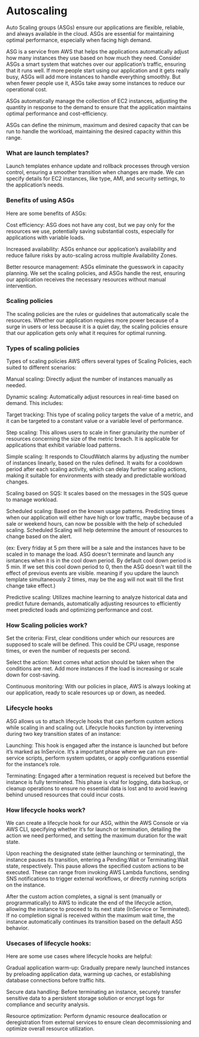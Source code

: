 # Autoscaling

Auto Scaling groups (ASGs) ensure our applications are flexible, reliable, and always available in the cloud. ASGs are essential for maintaining optimal performance, especially when facing high demand. 

ASG is a service from AWS that helps the applications automatically adjust how many instances they use based on how much they need. Consider ASGs a smart system that watches over our application’s traffic, ensuring that it runs well. If more people start using our application and it gets really busy, ASGs will add more instances to handle everything smoothly. But when fewer people use it, ASGs take away some instances to reduce our operational cost.

ASGs automatically manage the collection of EC2 instances, adjusting the quantity in response to the demand to ensure that the application maintains optimal performance and cost-efficiency.

ASGs can define the minimum, maximum and desired capacity that can be run to handle the workload, maintaining the desired capacity within this range.

### What are launch templates?
Launch templates enhance update and rollback processes through version control, ensuring a smoother transition when changes are made.
We can specify details for EC2 instances, like type, AMI, and security settings, to the application’s needs.

### Benefits of using ASGs
Here are some benefits of ASGs:

Cost efficiency: ASG does not have any cost, but we pay only for the resources we use, potentially saving substantial costs, especially for applications with variable loads.

Increased availability: ASGs enhance our application’s availability and reduce failure risks by auto-scaling across multiple Availability Zones.

Better resource management: ASGs eliminate the guesswork in capacity planning. We set the scaling policies, and ASGs handle the rest, ensuring our application receives the necessary resources without manual intervention.

### Scaling policies
The scaling policies are the rules or guidelines that automatically scale the resources. 
Whether our application requires more power because of a surge in users or less because it is a quiet day, the scaling policies ensure that our application gets only what it requires for optimal running.

### Types of scaling policies
Types of scaling policies
AWS offers several types of Scaling Policies, each suited to different scenarios:

Manual scaling: Directly adjust the number of instances manually as needed.

Dynamic scaling: Automatically adjust resources in real-time based on demand. This includes:

Target tracking: This type of scaling policy targets the value of a metric, and it can be targeted to a constant value or a variable level of performance.

Step scaling: This allows users to scale in finer granularity the number of resources concerning the size of the metric breach. It is applicable for applications that exhibit variable load patterns.

Simple scaling: It responds to CloudWatch alarms by adjusting the number of instances linearly, based on the rules defined. It waits for a cooldown period after each scaling activity, which can delay further scaling actions, making it suitable for environments with steady and predictable workload changes.

Scaling based on SQS: It scales based on the messages in the SQS queue to manage workload.

Scheduled scaling: Based on the known usage patterns. Predicting times when our application will either have high or low traffic, maybe because of a sale or weekend hours, can now be possible with the help of scheduled scaling. Scheduled Scaling will help determine the amount of resources to change based on the alert. 

(ex: Every friday at 5 pm there will be a sale and the instances have to be scaled in to manage the load. ASG doesn't terminate and launch any isntances when it is in the cool down period. By default cool down period is 5 min. If we set this cool down period to 0, then the ASG doesn't wait till the effect of previous events are visible. meaning if you updare the launch template simultaneously 2 times, may be the asg will not wait till the first change take effect.)

Predictive scaling: Utilizes machine learning to analyze historical data and predict future demands, automatically adjusting resources to efficiently meet predicted loads and optimizing performance and cost.

### How Scaling policies work?
Set the criteria: First, clear conditions under which our resources are supposed to scale will be defined. This could be CPU usage, response times, or even the number of requests per second.

Select the action: Next comes what action should be taken when the conditions are met. Add more instances if the load is increasing or scale down for cost-saving.

Continuous monitoring: With our policies in place, AWS is always looking at our application, ready to scale resources up or down, as needed.

### Lifecycle hooks
ASG allows us to attach lifecycle hooks that can perform custom actions while scaling in and scaling out.
Lifecycle hooks function by intervening during two key transition states of an instance:

Launching: This hook is engaged after the instance is launched but before it’s marked as InService. It’s a important phase where we can run pre-service scripts, perform system updates, or apply configurations essential for the instance’s role.

Terminating: Engaged after a termination request is received but before the instance is fully terminated. This phase is vital for logging, data backup, or cleanup operations to ensure no essential data is lost and to avoid leaving behind unused resources that could incur costs.

### How lifecycle hooks work?
We can create a lifecycle hook for our ASG, within the AWS Console or via AWS CLI, specifying whether it’s for launch or termination, detailing the action we need performed, and setting the maximum duration for the wait state.

Upon reaching the designated state (either launching or terminating), the instance pauses its transition, entering a Pending:Wait or Terminating:Wait state, respectively. This pause allows the specified custom actions to be executed. These can range from invoking AWS Lambda functions, sending SNS notifications to trigger external workflows, or directly running scripts on the instance.

After the custom action completes, a signal is sent (manually or programmatically) to AWS to indicate the end of the lifecycle action, allowing the instance to proceed to its next state (InService or Terminated). If no completion signal is received within the maximum wait time, the instance automatically continues its transition based on the default ASG behavior.


### Usecases of lifecycle hooks:
Here are some use cases where lifecycle hooks are helpful:

Gradual application warm-up: Gradually prepare newly launched instances by preloading application data, warming up caches, or establishing database connections before traffic hits.

Secure data handling: Before terminating an instance, securely transfer sensitive data to a persistent storage solution or encrypt logs for compliance and security analysis.

Resource optimization: Perform dynamic resource deallocation or deregistration from external services to ensure clean decommissioning and optimize overall resource utilization.



